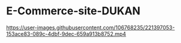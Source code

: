 # E-Commerce-site-DUKAN

https://user-images.githubusercontent.com/106768235/221397053-153ace83-089c-4dbf-9dec-659a913b8752.mp4



